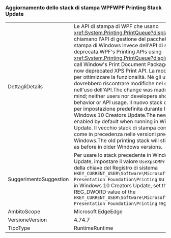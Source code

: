 ### <a name="wpf-printing-stack-update"></a><span data-ttu-id="3fd09-101">Aggiornamento dello stack di stampa WPF</span><span class="sxs-lookup"><span data-stu-id="3fd09-101">WPF Printing Stack Update</span></span>

|   |   |
|---|---|
|<span data-ttu-id="3fd09-102">Dettagli</span><span class="sxs-lookup"><span data-stu-id="3fd09-102">Details</span></span>|<span data-ttu-id="3fd09-103">Le API di stampa di WPF che usano <xref:System.Printing.PrintQueue?displayProperty=name> ora chiamano l'API di gestione del pacchetto dei documenti di stampa di Windows invece dell'API di stampa XPS, ora deprecata.</span><span class="sxs-lookup"><span data-stu-id="3fd09-103">WPF's Printing APIs using <xref:System.Printing.PrintQueue?displayProperty=name> now call Window's Print Document Package API in favor of the now deprecated XPS Print API.</span></span> <span data-ttu-id="3fd09-104">La modifica è stata apportata per ottimizzare la funzionalità. Né gli utenti né gli sviluppatori dovrebbero riscontrare modifiche nel comportamento o nell'uso dell'API.</span><span class="sxs-lookup"><span data-stu-id="3fd09-104">The change was made with serviceability in mind; neither users nor developers should see any changes in behavior or API usage.</span></span> <span data-ttu-id="3fd09-105">Il nuovo stack di stampa viene abilitato per impostazione predefinita durante l'esecuzione in Windows 10 Creators Update.</span><span class="sxs-lookup"><span data-stu-id="3fd09-105">The new printing stack is enabled by default when running in Windows 10 Creators Update.</span></span> <span data-ttu-id="3fd09-106">Il vecchio stack di stampa continua a funzionare come in precedenza nelle versioni precedenti di Windows.</span><span class="sxs-lookup"><span data-stu-id="3fd09-106">The old printing stack will still continue to work just as before in older Windows versions.</span></span>|
|<span data-ttu-id="3fd09-107">Suggerimento</span><span class="sxs-lookup"><span data-stu-id="3fd09-107">Suggestion</span></span>|<span data-ttu-id="3fd09-108">Per usare lo stack precedente in Windows 10 Creators Update, impostare il valore <code>UseXpsOMPrinting</code> REG_DWORD della chiave del Registro di sistema <code>HKEY_CURRENT_USER\Software\Microsoft\.NETFramework\Windows Presentation Foundation\Printing</code> su <code>1</code>.</span><span class="sxs-lookup"><span data-stu-id="3fd09-108">To use the old stack in Windows 10 Creators Update, set the <code>UseXpsOMPrinting</code> REG_DWORD value of the <code>HKEY_CURRENT_USER\Software\Microsoft\.NETFramework\Windows Presentation Foundation\Printing</code> registry key to <code>1</code>.</span></span>|
|<span data-ttu-id="3fd09-109">Ambito</span><span class="sxs-lookup"><span data-stu-id="3fd09-109">Scope</span></span>|<span data-ttu-id="3fd09-110">Microsoft Edge</span><span class="sxs-lookup"><span data-stu-id="3fd09-110">Edge</span></span>|
|<span data-ttu-id="3fd09-111">Versione</span><span class="sxs-lookup"><span data-stu-id="3fd09-111">Version</span></span>|<span data-ttu-id="3fd09-112">4.7</span><span class="sxs-lookup"><span data-stu-id="3fd09-112">4.7</span></span>|
|<span data-ttu-id="3fd09-113">Tipo</span><span class="sxs-lookup"><span data-stu-id="3fd09-113">Type</span></span>|<span data-ttu-id="3fd09-114">Runtime</span><span class="sxs-lookup"><span data-stu-id="3fd09-114">Runtime</span></span>|

